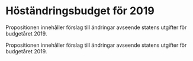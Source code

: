 # Höständringsbudget för 2019

Propositionen innehåller förslag till ändringar avseende statens utgifter för budgetåret 2019.

Propositionen innehåller förslag till ändringar avseende statens utgifter för budgetåret 2019.

